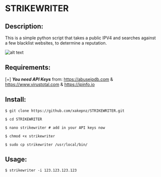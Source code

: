 # STRIKEWRITER

## Description:

This is a simple python script that takes a public IPV4 and searches against a few blacklist websites, to determine a reputation.<br />


![alt text](https://i.imgur.com/x739S8w.gif "Strikewriter")


## Requirements:

[+] <b>_You need API Keys_</b> from: https://abuseipdb.com & https://www.virustotal.com & https://ipinfo.io<br />

## Install:

```
$ git clone https://github.com/xakepnz/STRIKEWRITER.git
```

```
$ cd STRIKEWRITER
```

```
$ nano strikewriter # add in your API keys now
```

```
$ chmod +x strikewriter
```

```
$ sudo cp strikewriter /usr/local/bin/
```

## Usage:
```
$ strikewriter -i 123.123.123.123
```
